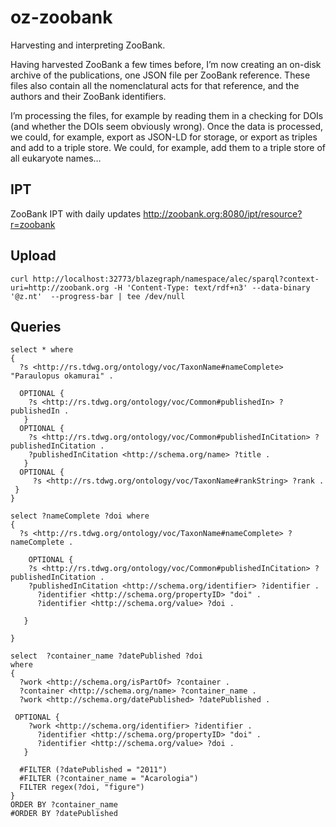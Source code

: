# oz-zoobank

Harvesting and interpreting ZooBank.

Having harvested ZooBank a few times before, I’m now creating an on-disk archive of the publications, one JSON file per ZooBank reference. These files also contain all the nomenclatural acts for that reference, and the authors and their ZooBank identifiers.

I’m processing the files, for example by reading them in a checking for DOIs (and whether the DOIs seem obviously wrong). Once the data is processed, we could, for example, export as JSON-LD for storage, or export as triples and add to a triple store. We could, for example, add them to a triple store of all eukaryote names…

## IPT

ZooBank IPT with daily updates http://zoobank.org:8080/ipt/resource?r=zoobank

## Upload

```
curl http://localhost:32773/blazegraph/namespace/alec/sparql?context-uri=http://zoobank.org -H 'Content-Type: text/rdf+n3' --data-binary '@z.nt'  --progress-bar | tee /dev/null

```

## Queries

```
select * where 
{
  ?s <http://rs.tdwg.org/ontology/voc/TaxonName#nameComplete> "Paraulopus okamurai" .
  
  OPTIONAL {
    ?s <http://rs.tdwg.org/ontology/voc/Common#publishedIn> ?publishedIn .
   }
  OPTIONAL {
    ?s <http://rs.tdwg.org/ontology/voc/Common#publishedInCitation> ?publishedInCitation .
    ?publishedInCitation <http://schema.org/name> ?title .
   }  
  OPTIONAL {
     ?s <http://rs.tdwg.org/ontology/voc/TaxonName#rankString> ?rank .
 }
}
```

```
select ?nameComplete ?doi where 
{
  ?s <http://rs.tdwg.org/ontology/voc/TaxonName#nameComplete> ?nameComplete .
  
	OPTIONAL {
    ?s <http://rs.tdwg.org/ontology/voc/Common#publishedInCitation> ?publishedInCitation .
    ?publishedInCitation <http://schema.org/identifier> ?identifier .
      ?identifier <http://schema.org/propertyID> "doi" .
      ?identifier <http://schema.org/value> ?doi .
      
   }  
 
}
```

```
select  ?container_name ?datePublished ?doi
where 
{
  ?work <http://schema.org/isPartOf> ?container .
  ?container <http://schema.org/name> ?container_name .
  ?work <http://schema.org/datePublished> ?datePublished .
  
 OPTIONAL {
    ?work <http://schema.org/identifier> ?identifier .
      ?identifier <http://schema.org/propertyID> "doi" .
      ?identifier <http://schema.org/value> ?doi .      
   }  
 
  #FILTER (?datePublished = "2011")
  #FILTER (?container_name = "Acarologia")
  FILTER regex(?doi, "figure")
}
ORDER BY ?container_name
#ORDER BY ?datePublished
```


